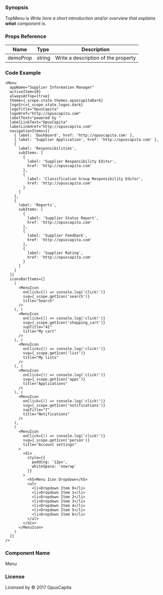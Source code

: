### Synopsis

TopMenu is 
*Write here a short introduction and/or overview that explains **what** component is.*

### Props Reference

| Name                           | Type                    | Description                                                 |
| ------------------------------ | :---------------------- | ----------------------------------------------------------- |
| demoProp                       | string                  | Write a description of the property                         |

### Code Example

```
<Menu
  appName="Supplier Information Manager"
  activeItem={0}
  alwaysAtTop={true}
  theme={_scope.state.themes.opuscapitaDark}
  logoSrc={_scope.state.logos.dark}
  logoTitle="OpusCapita"
  logoHref="http://opuscapita.com"
  labelText="powered by "
  labelLinkText="OpusCapita"
  labelLinkHref="http://opuscapita.com"
  navigationItems={[
    { label: 'Dashboard', href: 'http://opuscapita.com' },
    { label: 'Supplier Application', href: 'http://opuscapita.com' },
    {
      label: 'Responsibilities',
      subItems: [
        { 
          label: 'Supplier Responsibility Editor', 
          href: 'http://opuscapita.com'
        },
        { 
          label: 'Classification Group Responsibility Editor', 
          href: 'http://opuscapita.com'
        }
      ]
    },
    {
      label: 'Reports',
      subItems: [
        { 
          label: 'Supplier Status Report', 
          href: 'http://opuscapita.com'
        },
        { 
          label: 'Supplier Feedback',
          href: 'http://opuscapita.com'
        },
        { 
          label: 'Supplier Rating', 
          href: 'http://opuscapita.com'
        }
      ]
    }
  ]}
  iconsBarItems={[
    (
      <MenuIcon 
        onClick={() => console.log('click!')}
        svg={_scope.getIcon('search')}
        title="Search"
      />
    ), (
      <MenuIcon
        onClick={() => console.log('click!')}
        svg={_scope.getIcon('shopping_cart')}
        supTitle="42"
        title="My cart"
      />
    ), (
      <MenuIcon 
        onClick={() => console.log('click!')}
        svg={_scope.getIcon('list')}
        title="My lists"
      />
    ), (
      <MenuIcon 
        onClick={() => console.log('click!')}
        svg={_scope.getIcon('apps')}
        title="Applications"
      />
    ), (
      <MenuIcon 
        onClick={() => console.log('click!')}
        svg={_scope.getIcon('notifications')}
        supTitle="7"
        title="Notifications"
      />
    ),
    (
      <MenuIcon 
        onClick={() => console.log('click!')}
        svg={_scope.getIcon('person')}
        title="Account settings"
      >
        <div
          style={{
            padding: '12px',
            whiteSpace: 'nowrap'
          }}
        >
          <h5>Menu Icon Dropdown</h5>
          <ul>
            <li>Dropdown Item 0</li>
            <li>Dropdown Item 1</li>
            <li>Dropdown Item 2</li>
            <li>Dropdown Item 3</li>
            <li>Dropdown Item 4</li>
            <li>Dropdown Item 5</li>
            <li>Dropdown Item 6</li>
          </ul>
        </div>
      </MenuIcon>
    )
  ]}
/>
```

### Component Name

Menu

### License

Licensed by © 2017 OpusCapita

